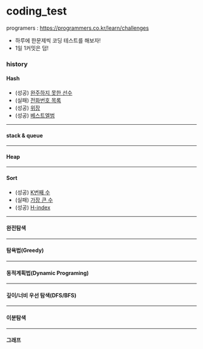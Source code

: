 # coding_test

programers : https://programmers.co.kr/learn/challenges

- 하루에 한문제씩 코딩 테스트를 해보자!
- 1일 1커밋은 덤!

### history

#### Hash
- (성공) [완주하지 못한 선수](https://github.com/yjkim0083/coding_test/blob/main/programers/hash/md/hash_1.md)
- (실패) [전화번호 목록](https://github.com/yjkim0083/coding_test/blob/main/programers/hash/md/hash_2.md)
- (성공) [위장](https://github.com/yjkim0083/coding_test/blob/main/programers/hash/md/hash_3.md)
- (성공) [베스트엘범](https://github.com/yjkim0083/coding_test/blob/main/programers/hash/md/hash_4.md)
---
#### stack & queue

---
#### Heap
---
#### Sort
- (성공) [K번째 수](https://github.com/yjkim0083/coding_test/blob/main/programers/Sort/md/sort_1.md)
- (실패) [가장 큰 수](https://github.com/yjkim0083/coding_test/blob/main/programers/Sort/md/sort_2.md)
- (성공) [H-index](https://github.com/yjkim0083/coding_test/blob/main/programers/sort/md/sort_3.md)
---
#### 완전탐색
---
#### 탐욕법(Greedy)
---
#### 동적계획법(Dynamic Programing)
---
#### 깊이/너비 우선 탐색(DFS/BFS)
---
#### 이분탐색
---
#### 그래프

